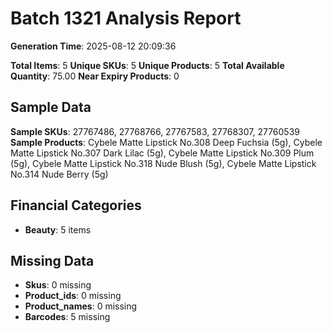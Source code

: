 # Batch 1321 Analysis Report

**Generation Time**: 2025-08-12 20:09:36

**Total Items**: 5
**Unique SKUs**: 5
**Unique Products**: 5
**Total Available Quantity**: 75.00
**Near Expiry Products**: 0

## Sample Data
**Sample SKUs**: 27767486, 27768766, 27767583, 27768307, 27760539
**Sample Products**: Cybele Matte Lipstick No.308 Deep Fuchsia (5g), Cybele Matte Lipstick No.307 Dark Lilac (5g), Cybele Matte Lipstick No.309 Plum (5g), Cybele Matte Lipstick No.318 Nude Blush (5g), Cybele Matte Lipstick No.314 Nude Berry (5g)

## Financial Categories
- **Beauty**: 5 items

## Missing Data
- **Skus**: 0 missing
- **Product_ids**: 0 missing
- **Product_names**: 0 missing
- **Barcodes**: 5 missing
